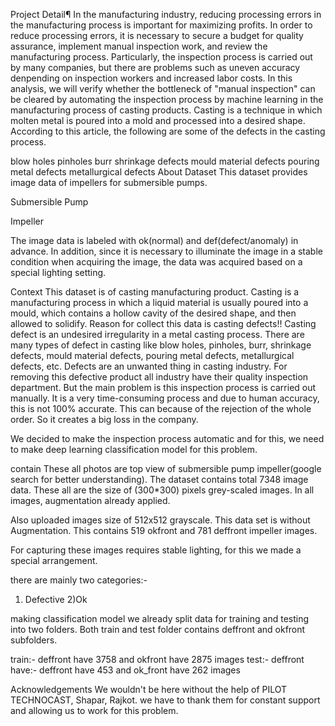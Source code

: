 Project Detail¶
In the manufacturing industry, reducing processing errors in the manufacturing process is important for maximizing profits. In order to reduce processing errors, it is necessary to secure a budget for quality assurance, implement manual inspection work, and review the manufacturing process. Particularly, the inspection process is carried out by many companies, but there are problems such as uneven accuracy denpending on inspection workers and increased labor costs.
In this analysis, we will verify whether the bottleneck of "manual inspection" can be cleared by automating the inspection process by machine learning in the manufacturing process of casting products. Casting is a technique in which molten metal is poured into a mold and processed into a desired shape.
According to this article, the following are some of the defects in the casting process.

blow holes
pinholes
burr
shrinkage defects
mould material defects
pouring metal defects
metallurgical defects
About Dataset
This dataset provides image data of impellers for submersible pumps.



Submersible Pump

Impeller

The image data is labeled with ok(normal) and def(defect/anomaly) in advance. In addition, since it is necessary to illuminate the image in a stable condition when acquiring the image, the data was acquired based on a special lighting setting.

Context
This dataset is of casting manufacturing product.
Casting is a manufacturing process in which a liquid material is usually poured into a mould, which contains a hollow cavity of the desired shape, and then allowed to solidify.
Reason for collect this data is casting defects!!
Casting defect is an undesired irregularity in a metal casting process.
There are many types of defect in casting like blow holes, pinholes, burr, shrinkage defects, mould material defects, pouring metal defects, metallurgical defects, etc.
Defects are an unwanted thing in casting industry. For removing this defective product all industry have their quality inspection department. But the main problem is this inspection process is carried out manually. It is a very time-consuming process and due to human accuracy, this is not 100% accurate. This can because of the rejection of the whole order. So it creates a big loss in the company.

We decided to make the inspection process automatic and for this, we need to make deep learning classification model for this problem.

contain
These all photos are top view of submersible pump impeller(google search for better understanding).
The dataset contains total 7348 image data. These all are the size of (300*300) pixels grey-scaled images. In all images, augmentation already applied.

Also uploaded images size of 512x512 grayscale. This data set is without Augmentation. This contains 519 okfront and 781 deffront impeller images.

For capturing these images requires stable lighting, for this we made a special arrangement.

there are mainly two categories:-
1) Defective
2)Ok

making classification model we already split data for training and testing into two folders.
Both train and test folder contains deffront and okfront subfolders.

train:- deffront have 3758 and okfront have 2875 images
test:- deffront have:- deffront have 453 and ok_front have 262 images

Acknowledgements
We wouldn't be here without the help of PILOT TECHNOCAST, Shapar, Rajkot. we have to thank them for constant support and allowing us to work for this problem.
